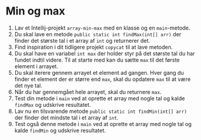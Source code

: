 # Min og max

1. Lav et Intellij-projekt `array-min-max` med en klasse og en `main`-metode.
2. Du skal lave en metode `public static int findMax(int[] arr)` der finder det største tal i et array af `int` og returnerer det.
3. Find inspiration i dit tidligere projekt `copycat` til at lave metoden.
4. Du skal have en variabel `int max` der holder styr på det største tal du har fundet indtil videre. Til at starte med kan du sætte `max` til det første element i arrayet.
5. Du skal iterere gennem arrayet et element ad gangen. Hver gang du finder et element der er større end `max`, skal du opdatere `max` til at være det nye tal.
6. Når du har gennemgået hele arrayet, skal du returnere `max`.
7. Test din metode i `main` ved at oprette et array med nogle tal og kalde `findMax` og udskrive resultatet.
8. Lav nu en tilsvarende metode `public static int findMin(int[] arr)` der finder det mindste tal i et array af `int`.
9. Test også denne metode i `main` ved at oprette et array med nogle tal og kalde `findMin` og udskrive resultatet.